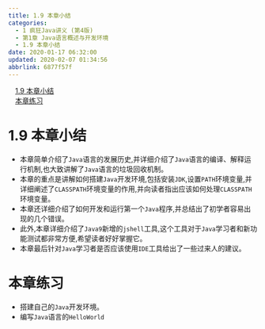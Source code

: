 ```yaml
---
title: 1.9 本章小结
categories: 
  - 1 疯狂Java讲义 (第4版)
  - 第1章 Java语言概述与开发环境
  - 1.9 本章小结
date: 2020-01-17 06:32:00
updated: 2020-02-07 01:34:56
abbrlink: 6877f57f
---
```

<div id='my_toc'><a href="/JavaReadingNotes/6877f57f/#1-9-本章小结" class="header_1">1.9 本章小结</a>&nbsp;<br><a href="/JavaReadingNotes/6877f57f/#本章练习" class="header_1">本章练习</a>&nbsp;<br></div>
<style>.header_1{margin-left: 1em;}.header_2{margin-left: 2em;}.header_3{margin-left: 3em;}.header_4{margin-left: 4em;}.header_5{margin-left: 5em;}.header_6{margin-left: 6em;}</style>
<!--more-->
<script>if (navigator.platform.search('arm')==-1){document.getElementById('my_toc').style.display = 'none';}var e,p = document.getElementsByTagName('p');while (p.length>0) {e = p[0];e.parentElement.removeChild(e);}</script>

<!--end-->
# 1.9 本章小结
- 本章简单介绍了`Java`语言的发展历史,并详细介绍了`Java`语言的编译、解释运行机制,也大致讲解了`Java`语言的垃圾回收机制。
- 本章的重点是讲解如何搭建`Java`开发环境,包括安装`JDK`,设置`PATH`环境变量,并详细阐述了`CLASSPATH`环境变量的作用,并向读者指出应该如何处理`CLASSPATH`环境变量。
- 本章还详细介绍了如何开发和运行第一个`Java`程序,并总结出了初学者容易出现的几个错误。
- 此外,本章详细介绍了`Java9`新增的`jshell`工具,这个工具对于`Java`学习者和新功能测试都非常方便,希望读者好好掌握它。
- 本章最后针对`Java`学习者是否应该使用`IDE`工具给出了一些过来人的建议。

# 本章练习
- 搭建自己的`Java`开发环境。
- 编写`Java`语言的`HelloWorld`
